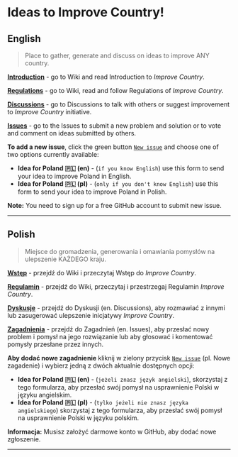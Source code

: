 # Ideas to Improve Country!

## English

> Place to gather, generate and discuss on ideas to improve ANY country.

[**Introduction**](https://github.com/improvecountry/ideas/wiki/introduction) - go to Wiki and read Introduction to *Improve Country*.

[**Regulations**](https://github.com/improvecountry/ideas/wiki/regulations) - go to Wiki, read and follow Regulations of *Improve Country*. 

[**Discussions**](https://github.com/improvecountry/ideas/discussions) - go to Discussions to talk with others or suggest improvement to *Improve Country* initiative.

[**Issues**](https://github.com/improvecountry/ideas/issues) - go to the Issues to submit a new problem and solution or to vote and comment on ideas submitted by others.

**To add a new issue**, click the green button [`New issue`](https://github.com/improvecountry/ideas/issues/new/choose) and choose one of two options currently available:
  - **Idea for Poland 🇵🇱 (en)** - (`if you know English`) use this form to send your idea to improve Poland in English.
  - **Idea for Poland 🇵🇱 (pl)** - (`only if you don't know English`) use this form to send your idea to improve Poland in Polish.

**Note:** You need to sign up for a free GitHub account to submit new issue.

---
## Polish

> Miejsce do gromadzenia, generowania i omawiania pomysłów na ulepszenie KAŻDEGO kraju.

[**Wstęp**](https://github.com/improvecountry/ideas/wiki/introduction) - przejdź do Wiki i przeczytaj Wstęp do *Improve Country*.

[**Regulamin**](https://github.com/improvecountry/ideas/wiki/regulamin) - przejdź do Wiki, przeczytaj i przestrzegaj Regulamin *Improve Country*. 

[**Dyskusje**](https://github.com/improvecountry/ideas/discussions) - przejdź do Dyskusji (en. Discussions), aby rozmawiać z innymi lub zasugerować ulepszenie inicjatywy *Improve Country*.

[**Zagadnienia**](https://github.com/improvecountry/ideas/issues) - przejdź do Zagadnień (en. Issues), aby przesłać nowy problem i pomysł na jego rozwiązanie lub aby głosować i komentować pomysły przesłane przez innych. 

**Aby dodać nowe zagadnienie** kliknij w zielony przycisk [`New issue`](https://github.com/improvecountry/ideas/issues/new/choose) (pl. Nowe zagadenie) i wybierz jedną z dwóch aktualnie dostępnych opcji:
  - **Idea for Poland 🇵🇱 (en)** - (`jeżeli znasz język angielski`), skorzystaj z tego formularza, aby przesłać swój pomysł na usprawnienie Polski w języku angielskim.
  - **Idea for Poland 🇵🇱 (pl)** - (`tylko jeżeli nie znasz języka angielskiego`) skorzystaj z tego formularza, aby przesłać swój pomysł na usprawnienie Polski w języku polskim.

**Informacja:** Musisz założyć darmowe konto w GitHub, aby dodać nowe zgłoszenie.

---